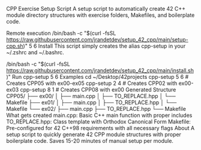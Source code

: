CPP Exercise Setup Script
A setup script to automatically create 42 C++ module directory structures with exercise folders, Makefiles, and boilerplate code.

Remote execution
/bin/bash -c "$(curl -fsSL https://raw.githubusercontent.com/jrandetdev/setup_42_cpp/main/setup-cpp.sh)" 5 6
Install
This script simply creates the alias cpp-setup in your ~/.zshrc and ~/.bashrc.

/bin/bash -c "$(curl -fsSL https://raw.githubusercontent.com/jrandetdev/setup_42_cpp/main/install.sh)"
Run
cpp-setup 5 6
Examples
cd ~/Desktop/42projects
cpp-setup 5 6    # Creates CPP05 with ex00-ex05
cpp-setup 2 4    # Creates CPP02 with ex00-ex03
cpp-setup 8 1    # Creates CPP08 with ex00
Generated Structure
CPP05/
├── ex00/
│   ├── main.cpp
│   ├── TO_REPLACE.hpp
│   └── Makefile
├── ex01/
│   ├── main.cpp
│   ├── TO_REPLACE.hpp
│   └── Makefile
└── ex02/
    ├── main.cpp
    ├── TO_REPLACE.hpp
    └── Makefile
What gets created
main.cpp: Basic C++ main function with proper includes
TO_REPLACE.hpp: Class template with Orthodox Canonical Form
Makefile: Pre-configured for 42 C++98 requirements with all necessary flags
About
A setup script to quickly generate 42 CPP module structures with proper boilerplate code. Saves 15-20 minutes of manual setup per module.

